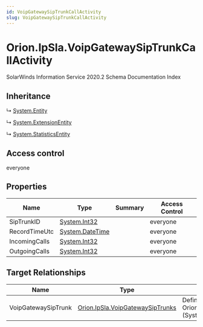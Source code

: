 ```yaml
---
id: VoipGatewaySipTrunkCallActivity
slug: VoipGatewaySipTrunkCallActivity
---
```


# Orion.IpSla.VoipGatewaySipTrunkCallActivity

SolarWinds Information Service 2020.2 Schema Documentation Index

## Inheritance

↳ [System.Entity](./../System/Entity)

↳ [System.ExtensionEntity](./../System/ExtensionEntity)

↳ [System.StatisticsEntity](./../System/StatisticsEntity)

## Access control

everyone

## Properties

| Name | Type | Summary | Access Control |
| ------ | ------ | ------ | ------ |
| SipTrunkID | [System.Int32](https://docs.microsoft.com/en-us/dotnet/api/system.int32) |  | everyone |
| RecordTimeUtc | [System.DateTime](https://docs.microsoft.com/en-us/dotnet/api/system.datetime) |  | everyone |
| IncomingCalls | [System.Int32](https://docs.microsoft.com/en-us/dotnet/api/system.int32) |  | everyone |
| OutgoingCalls | [System.Int32](https://docs.microsoft.com/en-us/dotnet/api/system.int32) |  | everyone |

## Target Relationships

| Name | Type | Notes |
| ------ | ------ | ------ |
| VoipGatewaySipTrunk | [Orion.IpSla.VoipGatewaySipTrunks](./../Orion.IpSla/VoipGatewaySipTrunks) | Defined by relationship Orion.IpSla.VoipGatewaySipTrunkHostsSipTrunkCallActivity (System.Hosting) |

